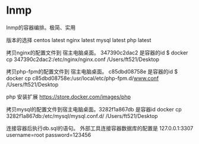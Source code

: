 # lnmp
lnmp的容器编排。极简、实用

版本的选择
centos latest
nginx  latest
mysql  latest
php  latest

拷贝nginx的配置文件到 宿主电脑桌面。 347390c2dac2  是容器的id
$ docker cp 347390c2dac2:/etc/nginx/nginx.conf /Users/ft521/Desktop

拷贝php-fpm的配置文件到 宿主电脑桌面。 c85dbd08758e  是容器的id
$ docker cp c85dbd08758e:/usr/local/etc/php-fpm.d/www.conf /Users/ft521/Desktop

php 安装扩展
https://store.docker.com/images/php

拷贝mysql的配置文件到宿主电脑桌面。3282f1a867db 是容器id
docker cp 3282f1a867db:/etc/mysql/mysql.conf.d/ /Users/ft521/Desktop

连接容器后执行db.sql的语句。
外部工具连接容器数据库的配置是 127.0.0.1:3307    username=root  password=123456


